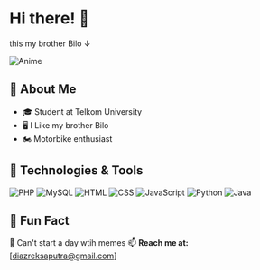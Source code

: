 # Hi there! 👋
this my brother Bilo ↓

![Anime](https://media1.tenor.com/m/vdUdvzm4ywgAAAAd/bosnov-my-brother-bilo.gif)

## 🚀 About Me
- 🎓 Student at Telkom University
- 🖥️ I Like my brother Bilo 
- 🏍️ Motorbike enthusiast

## 🔧 Technologies & Tools
![PHP](https://img.shields.io/badge/PHP-777BB4?style=for-the-badge&logo=php&logoColor=white)
![MySQL](https://img.shields.io/badge/MySQL-4479A1?style=for-the-badge&logo=mysql&logoColor=white)
![HTML](https://img.shields.io/badge/HTML5-E34F26?style=for-the-badge&logo=html5&logoColor=white)
![CSS](https://img.shields.io/badge/CSS3-1572B6?style=for-the-badge&logo=css3&logoColor=white)
![JavaScript](https://img.shields.io/badge/JavaScript-F7DF1E?style=for-the-badge&logo=javascript&logoColor=black)
![Python](https://img.shields.io/badge/Python-3776AB?style=for-the-badge&logo=python&logoColor=white)
![Java](https://img.shields.io/badge/Java-007396?style=for-the-badge&logo=java&logoColor=white)

## 🌱 Fun Fact
🥸 Can't start a day wtih memes
📫 **Reach me at:** [diazreksaputra@gmail.com]

